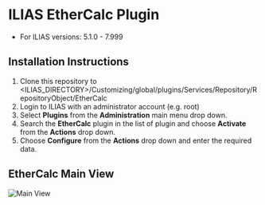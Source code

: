 # ILIAS EtherCalc Plugin
* For ILIAS versions: 5.1.0 - 7.999

## Installation Instructions
1. Clone this repository to <ILIAS_DIRECTORY>/Customizing/global/plugins/Services/Repository/RepositoryObject/EtherCalc
2. Login to ILIAS with an administrator account (e.g. root)
3. Select **Plugins** from the **Administration** main menu drop down.
4. Search the **EtherCalc** plugin in the list of plugin and choose **Activate** from the **Actions** drop down.
5. Choose **Configure** from the **Actions** drop down and enter the required data.

## EtherCalc Main View
![Main View](https://databayag.github.io/EtherCalc/1.0.0/ethercalc.png)
